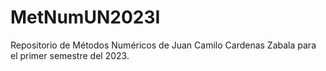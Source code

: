 # MetNumUN2023I
Repositorio de Métodos Numéricos de Juan Camilo Cardenas Zabala para el primer semestre del 2023.
